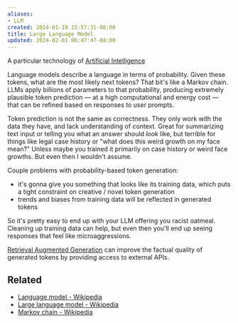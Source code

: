 ```yaml
---
aliases:
- LLM
created: 2024-01-19 15:57:31-08:00
title: Large Language Model
updated: 2024-02-01 06:47:47-08:00
---
```


A particular technology of [Artificial Intelligence](Artificial%20Intelligence.md)

Language models describe a language in terms of probability. Given these tokens, what are the most likely next tokens? That bit's like a Markov chain. LLMs apply billions of parameters to that probability, producing extremely plausible token prediction — at a high computational and energy cost — that can be refined based on responses to user prompts.

Token prediction is not the same as correctness. They only work with the data they have, and lack understanding of context. Great for summarizing text input or telling you what an answer should *look* like, but terrible for things like legal case history or "what does this weird growth on my face mean?" Unless maybe you trained it primarily on case history or weird face growths. But even then I wouldn't assume.

Couple problems with probability-based token generation:

* it's gonna give you something that looks like its training data, which puts a tight constraint on creative / novel token generation
* trends and biases from training data will be reflected in generated tokens

So it's pretty easy to end up with your LLM offering you racist oatmeal. Cleaning up training data can help, but even then you'll end up seeing responses that feel like microaggressions. 

[Retrieval Augmented Generation](Retrieval%20Augmented%20Generation.md) can improve the factual quality of generated tokens by providing access to external APIs.

## Related

* [Language model - Wikipedia](https://en.wikipedia.org/wiki/Language_model)
* [Large language model - Wikipedia](https://en.wikipedia.org/wiki/Large_language_model)
* [Markov chain - Wikipedia](https://en.wikipedia.org/wiki/Markov_chain)